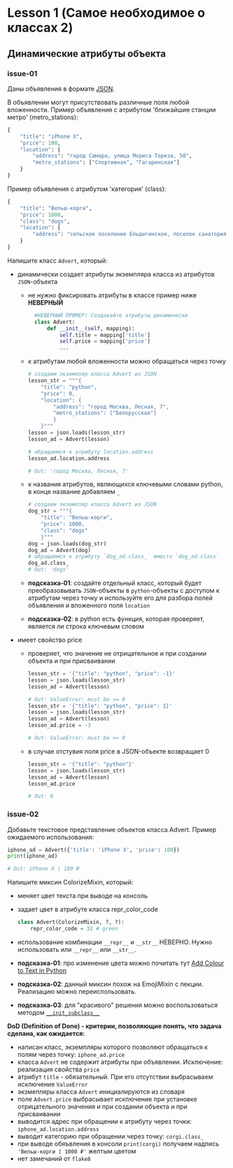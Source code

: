 # Lesson 1 (Самое необходимое о классах 2)

## Динамические атрибуты объекта

### issue-01

Даны объявления в формате [JSON](https://ru.wikipedia.org/wiki/JSON).

В объявлении могут присутствовать различные поля любой вложенности.
Пример объявления c атрибутом 'ближайшие станции метро' (metro_stations):

```python
{
    "title": "iPhone X",
    "price": 100,
    "location": {
        "address": "город Самара, улица Мориса Тореза, 50",
        "metro_stations": ["Спортивная", "Гагаринская"]
    }
}
```

Пример объявления c атрибутом 'категория' (class):

```python
{
    "title": "Вельш-корги",
    "price": 1000,
    "class": "dogs",
    "location": {
        "address": "сельское поселение Ельдигинское, поселок санатория Тишково, 25"
    }
}
```

Напишите класс `Advert`, который:

- динамически создает атрибуты экземпляра класса из атрибутов `JSON`-объекта
  - не нужно фиксировать атрибуты в классе
    пример ниже **НЕВЕРНЫЙ**

    ```python
      #НЕВЕРНЫЙ ПРИМЕР! Создавайте атрибуты динамически
      class Advert:
          def __init__(self, mapping):
              self.title = mapping['title']
              self.price = mapping['price']
              ...
    ```

  - к атрибутам любой вложенности можно обращаться через точку

    ```python
    # создаем экземпляр класса Advert из JSON
    lesson_str = """{
        "title": "python",
        "price": 0,
        "location": {
            "address": "город Москва, Лесная, 7",
            "metro_stations": ["Белорусская"]
            }
        }"""
    lesson = json.loads(lesson_str)
    lesson_ad = Advert(lesson)

    # обращаемся к атрибуту location.address
    lesson_ad.location.address

    # Out: 'город Москва, Лесная, 7'
    ```

  - к названия атрибутов, являющихся ключевыми словами python, в конце
название добавляем `_`

    ```python
    # создаем экземпляр класса Advert из JSON
    dog_str = """{
        "title": "Вельш-корги",
        "price": 1000,
        "class": "dogs"
        }"""
    dog = json.loads(dog_str)
    dog_ad = Advert(dog)
    # обращаемся к атрибуту `dog_ad.class_` вместо `dog_ad.class`
    dog_ad.class_
    # Out: 'dogs'
    ```

  - **подсказка-01**: создайте отдельный класс, который будет преобразовывать `JSON`-объекты в `python`-объекты с доступом к атрибутам через точку и используйте его для разбора полей объявления и вложенного поля `location`
  - **подсказка-02**: в python есть функция, которая проверяет, является ли строка ключевым словом
- имеет свойство price
  - проверяет, что значение не отрицательное и при создании объекта и при присваивании

    ```python
    lesson_str = '{"title": "python", "price": -1}'
    lesson = json.loads(lesson_str)
    lesson_ad = Advert(lesson)

    # Out: ValueError: must be >= 0
    lesson_str = '{"title": "python", "price": 1}'
    lesson = json.loads(lesson_str)
    lesson_ad = Advert(lesson)
    lesson_ad.price = -3

    # Out: ValueError: must be >= 0
    ```

  - в случае отстувия поля price в JSON-объекте возвращает 0

    ```python
    lesson_str = '{"title": "python"}'
    lesson = json.loads(lesson_str)
    lesson_ad = Advert(lesson)
    lesson_ad.price

    # Out: 0
    ```

### issue-02

Добавьте текстовое представление объектов класса Advert.
Пример ожидаемого использования:

```python
iphone_ad = Advert({'title': 'iPhone X', 'price': 100})
print(iphone_ad)

# Out: iPhone X | 100 ₽
```

Напишите миксин ColorizeMixin, который:

- меняет цвет текста при выводе на консоль
- задает цвет в атрибуте класса repr_color_code

  ```python
  class Advert(ColorizeMixin, ?, ?):
      repr_color_code = 32 # green
  ```

- использование комбинации `__repr__` и `__str__` НЕВЕРНО. Нужно использовать
или `__repr__` или `__str__`.
- **подсказка-01**: про изменение цвета можно почитать тут [Add Colour to Text in
Python](http://ozzmaker.com/add-colour-to-text-in-python/)
- **подсказка-02**: данный миксин похож на EmojiMixin с лекции. Реализацию можно
переиспользовать.
- **подсказка-03**: для "красивого" решения можно воспользоваться методом
[`__init_subclass__`](https://docs.python.org/3/reference/datamodel.html#object.__init_subclass__)

**DoD (Definition of Done) - критерии, позволяющие понять, что задача сделана,
как ожидается:**

- написан класс, экземпляры которого позволяют обращаться к полям через точку:
`iphone_ad.price`
- класса `Advert` не содержит атрибуты при объявлении. Исключение: реализация
свойства `price`
- атрибут `title` - обязательный. При его отсутствии выбрасываем исключение
`ValueError`
- экзмепляры класса `Advert` инициалируются из словаря
- поле `Advert.price` выбрасывает исключение при установке отрицательного
значения и при создании объекта и при присваивании
- выводится адрес при обращении к атрибуту через точки:
`iphone_ad.location.address`
- выводит категорию при обращении через точку: `corgi.class_`
- при выводе обяъвления в консоли `print(corgi)` получаем надпись `'Вельш-корги |
1000 ₽'` желтым цветом
- нет замечаний от `flake8`
